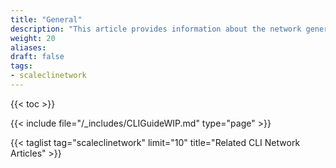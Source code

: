 ```yaml
---
title: "General"
description: "This article provides information about the network general namespace in the TrueNAS CLI Shell. Includes command syntax and common commands."
weight: 20
aliases:
draft: false
tags:
- scaleclinetwork
---
```


{{< toc >}}


{{< include file="/_includes/CLIGuideWIP.md" type="page" >}}

{{< taglist tag="scaleclinetwork" limit="10" title="Related CLI Network Articles" >}}